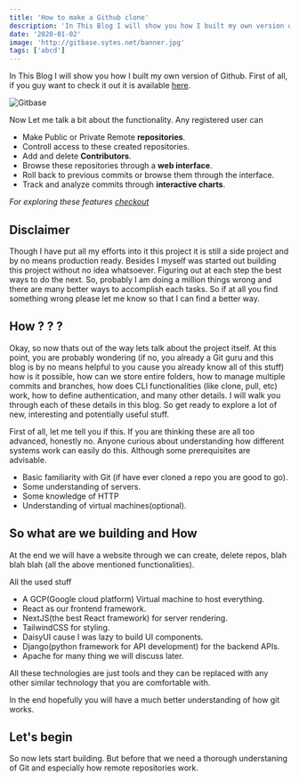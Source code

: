 ```yaml
---
title: 'How to make a Github clone'
description: 'In This Blog I will show you how I built my own version of Github.'
date: '2020-01-02'
image: 'http://gitbase.sytes.net/banner.jpg'
tags: ['abcd']
---
```


In This Blog I will show you how I built my own version of Github. First of all, if you guy want to check it out it is available [here](http://gitbase.sytes.net).

![Gitbase](http://gitbase.sytes.net/banner.jpg)

Now Let me talk a bit about the functionality. Any registered user can

- Make Public or Private Remote **repositories**.
- Controll access to these created repositories.
- Add and delete **Contributors**.
- Browse these repositories through a **web interface**.
- Roll back to previous commits or browse them through the interface.
- Track and analyze commits through **interactive charts**.

*For exploring these features [checkout](http://gitbase.sytes.net/arunjoseph/test1)*


## Disclaimer
Though I have put all my efforts into it this project it is still a side project and by no means production ready. Besides I myself was started out building this project without no idea whatsoever. Figuring out at each step the best ways to do the next. So, probably I am doing a million things wrong and there are many better ways to accomplish each tasks. So if at all you find something wrong please let me know so that I can find a better way. 

## How ? ? ?
Okay, so now thats out of the way lets talk about the project itself. At this point, you are probably wondering (if no, you already a Git guru and this blog is by no means helpful to you cause you already know all of this stuff) how is it possible, how can we store entire folders, how to manage multiple commits and branches, how does CLI functionalities (like clone, pull, etc) work, how to define authentication, and many other details. I will walk you through each of these details in this blog. So get ready to explore a lot of new, interesting and potentially useful stuff.

First of all, let me tell you if this. If you are thinking these are all too advanced, honestly no. Anyone curious about understanding how different systems work can easily do this. Although some prerequisites are advisable. 

- Basic familiarity with Git (if have ever cloned a repo you are good to go).
- Some understanding of servers.
- Some knowledge of HTTP
- Understanding of virtual machines(optional).

## So what are we building and How

At the end we will have a website through we can create, delete repos, blah blah blah (all the above mentioned functionalities). 

All the used stuff
- A GCP(Google cloud platform) Virtual machine to host everything.
- React as our frontend framework.
- NextJS(the best React framework) for server rendering.
- TailwindCSS for styling.
- DaisyUI cause I was lazy to build UI components.
- Django(python framework for API development) for the backend APIs.
- Apache for many thing we will discuss later.

All these technologies are just tools and they can be replaced with any other similar technology that you are comfortable with.

In the end hopefully you will have a much better understanding of how git works.

## Let's begin

So now lets start building. But before that we need a thorough understaning of Git and especially how remote repositories work.

